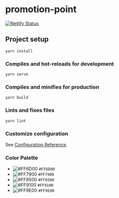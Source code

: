# promotion-point
[![Netlify Status](https://api.netlify.com/api/v1/badges/65ab36c1-8e70-4e5c-b262-cc12a8e0cbef/deploy-status)](https://app.netlify.com/sites/loving-tesla-f38451/deploys)
## Project setup
```
yarn install
```

### Compiles and hot-reloads for development
```
yarn serve
```

### Compiles and minifies for production
```
yarn build
```

### Lints and fixes files
```
yarn lint
```

### Customize configuration
See [Configuration Reference](https://cli.vuejs.org/config/).

### Color Palette
- ![#FF6D00](https://via.placeholder.com/15/FF6D00/000000?text=+) `#FF6D00`
- ![#FF7900](https://via.placeholder.com/15/FF7900/000000?text=+) `#FF7900`
- ![#FF8500](https://via.placeholder.com/15/FF8500/000000?text=+) `#FF8500`
- ![#FF9100](https://via.placeholder.com/15/FF9100/000000?text=+) `#FF9100`
- ![#FF9E00](https://via.placeholder.com/15/FF9E00/000000?text=+) `#FF9E00`